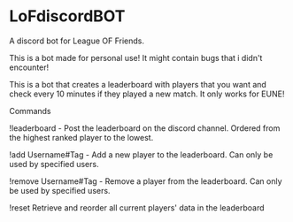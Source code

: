 # LoFdiscordBOT
A discord bot for League OF Friends.

This is a bot made for personal use! It might contain bugs that i didn't encounter!

This is a bot that creates a leaderboard with players that you want and check every 10 minutes if they played a new match.
It only works for EUNE!

Commands

!leaderboard - Post the leaderboard on the discord channel. Ordered from the highest ranked player to the lowest.

!add Username#Tag - Add a new player to the leaderboard. Can only be used by specified users.

!remove Username#Tag - Remove a player from the leaderboard. Can only be used by specified users.

!reset Retrieve and reorder all current players' data in the leaderboard
